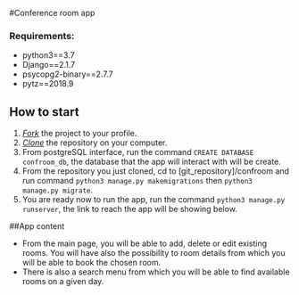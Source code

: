 #Conference room app

### Requirements:
* python3==3.7
* Django==2.1.7
* psycopg2-binary==2.7.7
* pytz==2018.9


## How to start

1. [*Fork*](https://guides.github.com/activities/forking/) the project to your profile.
2. [*Clone*](https://help.github.com/articles/cloning-a-repository/) the repository on your computer.
3. From postgreSQL interface, run the command `CREATE DATABASE confroom_db`, the database that the app will interact with will be create.
4. From the repository you just cloned, cd to [git_repository]/confroom and run command `python3 manage.py makemigrations` then `python3 manage.py migrate`.
5. You are ready now to run the app, run the command `python3 manage.py runserver`, the link to reach the app will be showing below.


##App content

* From the main page, you will be able to add, delete or edit existing rooms. You will have also the possibility to room details from which you will be able to book the chosen room.
* There is also a search menu from which you will be able to find available rooms on a given day.